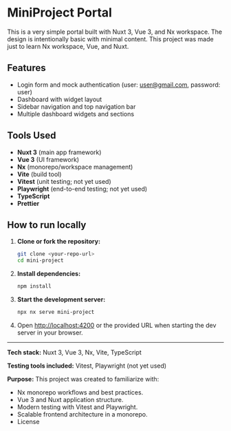 # MiniProject Portal

This is a very simple portal built with Nuxt 3, Vue 3, and Nx workspace. The design is intentionally basic with minimal content. This project was made just to learn Nx workspace, Vue, and Nuxt.

## Features

- Login form and mock authentication (user: user@gmail.com, password: user)
- Dashboard with widget layout
- Sidebar navigation and top navigation bar
- Multiple dashboard widgets and sections

## Tools Used

- **Nuxt 3** (main app framework)
- **Vue 3** (UI framework)
- **Nx** (monorepo/workspace management)
- **Vite** (build tool)
- **Vitest** (unit testing; not yet used)
- **Playwright** (end-to-end testing; not yet used)
- **TypeScript**
- **Prettier**

## How to run locally

1. **Clone or fork the repository:**

   ```sh
   git clone <your-repo-url>
   cd mini-project
   ```

2. **Install dependencies:**

   ```sh
   npm install
   ```

3. **Start the development server:**

   ```sh
   npx nx serve mini-project
   ```

4. Open [http://localhost:4200](http://localhost:4200) or the provided URL when starting the dev server in your browser.

---

**Tech stack:** Nuxt 3, Vue 3, Nx, Vite, TypeScript

**Testing tools included:** Vitest, Playwright (not yet used)

**Purpose:**
This project was created to familiarize with:

- Nx monorepo workflows and best practices.
- Vue 3 and Nuxt application structure.
- Modern testing with Vitest and Playwright.
- Scalable frontend architecture in a monorepo.
- License
